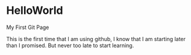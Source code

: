 # HelloWorld
My First Git Page

This is the first time that I am using github, I know that I am starting later than I promised. But never too late to start learning.
